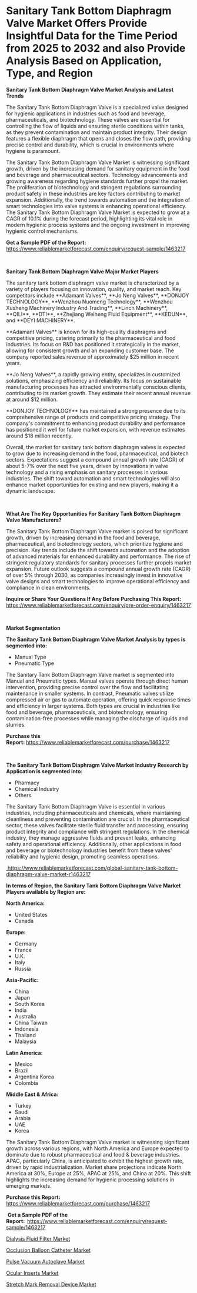 <p><h1>Sanitary Tank Bottom Diaphragm Valve Market Offers Provide Insightful Data for the Time Period from 2025 to 2032 and also Provide Analysis Based on Application, Type, and Region</h1></p><p><strong>Sanitary Tank Bottom Diaphragm Valve Market Analysis and Latest Trends</strong></p>
<p><p>The Sanitary Tank Bottom Diaphragm Valve is a specialized valve designed for hygienic applications in industries such as food and beverage, pharmaceuticals, and biotechnology. These valves are essential for controlling the flow of liquids and ensuring sterile conditions within tanks, as they prevent contamination and maintain product integrity. Their design features a flexible diaphragm that opens and closes the flow path, providing precise control and durability, which is crucial in environments where hygiene is paramount.</p><p>The Sanitary Tank Bottom Diaphragm Valve Market is witnessing significant growth, driven by the increasing demand for sanitary equipment in the food and beverage and pharmaceutical sectors. Technology advancements and growing awareness regarding hygiene standards further propel the market. The proliferation of biotechnology and stringent regulations surrounding product safety in these industries are key factors contributing to market expansion. Additionally, the trend towards automation and the integration of smart technologies into valve systems is enhancing operational efficiency. The Sanitary Tank Bottom Diaphragm Valve Market is expected to grow at a CAGR of 10.1% during the forecast period, highlighting its vital role in modern hygienic process systems and the ongoing investment in improving hygienic control mechanisms.</p></p>
<p><strong>Get a Sample PDF of the Report:&nbsp;</strong> <a href="https://www.reliablemarketforecast.com/enquiry/request-sample/1463217?utm_campaign=2447&utm_medium=2&utm_source=Github&utm_content=ia&utm_term=09042025&utm_id=sanitary-tank-bottom-diaphragm-valve">https://www.reliablemarketforecast.com/enquiry/request-sample/1463217</a></p>
<p>&nbsp;</p>
<p><strong>Sanitary Tank Bottom Diaphragm Valve Major Market Players</strong></p>
<p><p>The sanitary tank bottom diaphragm valve market is characterized by a variety of players focusing on innovation, quality, and market reach. Key competitors include **Adamant Valves**, **Jo Neng Valves**, **DONJOY TECHNOLOGY**, **Wenzhou Nuomeng Technology**, **Wenzhou Xusheng Machinery Industry And Trading**, **Linch Machinery**, **QILI**, **DTI**, **Zhejiang Weiheng Fluid Equipment**, **KEDUN**, and **DEYI MACHINERY**.</p><p>**Adamant Valves** is known for its high-quality diaphragms and competitive pricing, catering primarily to the pharmaceutical and food industries. Its focus on R&D has positioned it strategically in the market, allowing for consistent growth and an expanding customer base. The company reported sales revenue of approximately $25 million in recent years. </p><p>**Jo Neng Valves**, a rapidly growing entity, specializes in customized solutions, emphasizing efficiency and reliability. Its focus on sustainable manufacturing processes has attracted environmentally conscious clients, contributing to its market growth. They estimate their recent annual revenue at around $12 million.</p><p>**DONJOY TECHNOLOGY** has maintained a strong presence due to its comprehensive range of products and competitive pricing strategy. The company's commitment to enhancing product durability and performance has positioned it well for future market expansion, with revenue estimates around $18 million recently.</p><p>Overall, the market for sanitary tank bottom diaphragm valves is expected to grow due to increasing demand in the food, pharmaceutical, and biotech sectors. Expectations suggest a compound annual growth rate (CAGR) of about 5-7% over the next five years, driven by innovations in valve technology and a rising emphasis on sanitary processes in various industries. The shift toward automation and smart technologies will also enhance market opportunities for existing and new players, making it a dynamic landscape.</p></p>
<p>&nbsp;</p>
<p><strong>What Are The Key Opportunities For Sanitary Tank Bottom Diaphragm Valve Manufacturers?</strong></p>
<p><p>The Sanitary Tank Bottom Diaphragm Valve market is poised for significant growth, driven by increasing demand in the food and beverage, pharmaceutical, and biotechnology sectors, which prioritize hygiene and precision. Key trends include the shift towards automation and the adoption of advanced materials for enhanced durability and performance. The rise of stringent regulatory standards for sanitary processes further propels market expansion. Future outlook suggests a compound annual growth rate (CAGR) of over 5% through 2030, as companies increasingly invest in innovative valve designs and smart technologies to improve operational efficiency and compliance in clean environments.</p></p>
<p><strong>Inquire or Share Your Questions If Any Before Purchasing This Report:</strong> <a href="https://www.reliablemarketforecast.com/enquiry/pre-order-enquiry/1463217?utm_campaign=2447&utm_medium=2&utm_source=Github&utm_content=ia&utm_term=09042025&utm_id=sanitary-tank-bottom-diaphragm-valve">https://www.reliablemarketforecast.com/enquiry/pre-order-enquiry/1463217</a></p>
<p>&nbsp;</p>
<p><strong>Market Segmentation</strong></p>
<p><strong>The Sanitary Tank Bottom Diaphragm Valve Market Analysis by types is segmented into:</strong></p>
<p><ul><li>Manual Type</li><li>Pneumatic Type</li></ul></p>
<p><p>The Sanitary Tank Bottom Diaphragm Valve market is segmented into Manual and Pneumatic types. Manual valves operate through direct human intervention, providing precise control over the flow and facilitating maintenance in smaller systems. In contrast, Pneumatic valves utilize compressed air or gas to automate operation, offering quick response times and efficiency in larger systems. Both types are crucial in industries like food and beverage, pharmaceuticals, and biotechnology, ensuring contamination-free processes while managing the discharge of liquids and slurries.</p></p>
<p><strong>Purchase this Report:&nbsp;</strong><a href="https://www.reliablemarketforecast.com/purchase/1463217?utm_campaign=2447&utm_medium=2&utm_source=Github&utm_content=ia&utm_term=09042025&utm_id=sanitary-tank-bottom-diaphragm-valve">https://www.reliablemarketforecast.com/purchase/1463217</a></p>
<p>&nbsp;</p>
<p><strong>The Sanitary Tank Bottom Diaphragm Valve Market Industry Research by Application is segmented into:</strong></p>
<p><ul><li>Pharmacy</li><li>Chemical Industry</li><li>Others</li></ul></p>
<p><p>The Sanitary Tank Bottom Diaphragm Valve is essential in various industries, including pharmaceuticals and chemicals, where maintaining cleanliness and preventing contamination are crucial. In the pharmaceutical sector, these valves facilitate sterile fluid transfer and processing, ensuring product integrity and compliance with stringent regulations. In the chemical industry, they manage aggressive fluids and prevent leaks, enhancing safety and operational efficiency. Additionally, other applications in food and beverage or biotechnology industries benefit from these valves’ reliability and hygienic design, promoting seamless operations.</p></p>
<p><a href="https://www.reliablemarketforecast.com/global-sanitary-tank-bottom-diaphragm-valve-market-r1463217?utm_campaign=2447&utm_medium=2&utm_source=Github&utm_content=ia&utm_term=09042025&utm_id=sanitary-tank-bottom-diaphragm-valve">&nbsp;https://www.reliablemarketforecast.com/global-sanitary-tank-bottom-diaphragm-valve-market-r1463217</a></p>
<p><strong>In terms of Region, the Sanitary Tank Bottom Diaphragm Valve Market Players available by Region are:</strong></p>
<p>
    <p> <strong> North America: </strong>
        <ul>
            <li>United States</li>
            <li>Canada</li>
        </ul>
        </p> 
    <p> <strong> Europe: </strong>
        <ul>
            <li>Germany</li>
            <li>France</li>
            <li>U.K.</li>
            <li>Italy</li>
            <li>Russia</li>
        </ul>
        </p> 
    <p> <strong> Asia-Pacific: </strong>
        <ul>
            <li>China</li>
            <li>Japan</li>
            <li>South Korea</li>
            <li>India</li>
            <li>Australia</li>
            <li>China Taiwan</li>
            <li>Indonesia</li>
            <li>Thailand</li>
            <li>Malaysia</li>
        </ul>
        </p> 
    <p> <strong> Latin America: </strong>
        <ul>
            <li>Mexico</li>
            <li>Brazil</li>
            <li>Argentina Korea</li>
            <li>Colombia</li>
        </ul>
        </p> 
    <p> <strong> Middle East & Africa: </strong>
        <ul>
            <li>Turkey</li>
            <li>Saudi</li>
            <li>Arabia</li>
            <li>UAE</li>
            <li>Korea</li>
        </ul>
    </p>
    </p>
<p><p>The Sanitary Tank Bottom Diaphragm Valve market is witnessing significant growth across various regions, with North America and Europe expected to dominate due to robust pharmaceutical and food & beverage industries. APAC, particularly China, is anticipated to exhibit the highest growth rate, driven by rapid industrialization. Market share projections indicate North America at 30%, Europe at 25%, APAC at 25%, and China at 20%. This shift highlights the increasing demand for hygienic processing solutions in emerging markets.</p></p>
<p><strong>Purchase this Report: </strong><a href="https://www.reliablemarketforecast.com/purchase/1463217?utm_campaign=2447&utm_medium=2&utm_source=Github&utm_content=ia&utm_term=09042025&utm_id=sanitary-tank-bottom-diaphragm-valve">https://www.reliablemarketforecast.com/purchase/1463217</a></p>
<p>&nbsp;<strong>Get a Sample PDF of the Report:&nbsp;&nbsp;</strong><a href="https://www.reliablemarketforecast.com/enquiry/request-sample/1463217?utm_campaign=2447&utm_medium=2&utm_source=Github&utm_content=ia&utm_term=09042025&utm_id=sanitary-tank-bottom-diaphragm-valve">https://www.reliablemarketforecast.com/enquiry/request-sample/1463217</a></p>
<p><strong></strong></p>
<p><p><a href="https://www.linkedin.com/pulse/precise-information-dialysis-fluid-filter-market-size-lfame?utm_campaign=2447&utm_medium=2&utm_source=Github&utm_content=ia&utm_term=09042025&utm_id=sanitary-tank-bottom-diaphragm-valve">Dialysis Fluid Filter Market</a></p><p><a href="https://www.linkedin.com/pulse/rising-occlusion-balloon-catheter-market-key-drivers-76-cagr-agb0e?utm_campaign=2447&utm_medium=2&utm_source=Github&utm_content=ia&utm_term=09042025&utm_id=sanitary-tank-bottom-diaphragm-valve">Occlusion Balloon Catheter Market</a></p><p><a href="https://www.linkedin.com/pulse/analysis-forecast-growing-demand-pulse-vacuum-autoclave-bvmre?utm_campaign=2447&utm_medium=2&utm_source=Github&utm_content=ia&utm_term=09042025&utm_id=sanitary-tank-bottom-diaphragm-valve">Pulse Vacuum Autoclave Market</a></p><p><a href="https://www.linkedin.com/pulse/exploring-ocular-inserts-market-dynamics-global-trends-future-law7e?utm_campaign=2447&utm_medium=2&utm_source=Github&utm_content=ia&utm_term=09042025&utm_id=sanitary-tank-bottom-diaphragm-valve">Ocular Inserts Market</a></p><p><a href="https://www.linkedin.com/pulse/stretch-mark-removal-device-market-in-depth-report-size-share-licle?utm_campaign=2447&utm_medium=2&utm_source=Github&utm_content=ia&utm_term=09042025&utm_id=sanitary-tank-bottom-diaphragm-valve">Stretch Mark Removal Device Market</a></p></p>